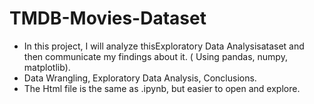 # TMDB-Movies-Dataset
- In this project, I will analyze thisExploratory Data Analysisataset and then communicate my findings about it. ( Using pandas, numpy, matplotlib).
- Data Wrangling, Exploratory Data Analysis, Conclusions.
- The Html file is the same as .ipynb, but easier to open and explore.
